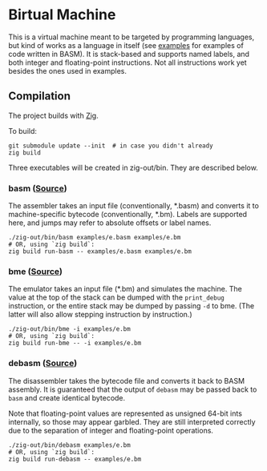 # Birtual Machine

This is a virtual machine meant to be targeted by programming languages, but kind of works as a language in itself (see [examples](examples) for examples of code written in BASM).
It is stack-based and supports named labels, and both integer and floating-point instructions. Not all instructions work yet besides the ones used in examples.

## Compilation

The project builds with [Zig](https://ziglang.org).

To build:
```console
git submodule update --init  # in case you didn't already
zig build
```

Three executables will be created in zig-out/bin. They are described below.

### basm ([Source](src/basm.zig))
The assembler takes an input file (conventionally, \*.basm) and converts it to machine-specific bytecode (conventionally, \*.bm).
Labels are supported here, and jumps may refer to absolute offsets or label names.

```console
./zig-out/bin/basm examples/e.basm examples/e.bm
# OR, using `zig build`:
zig build run-basm -- examples/e.basm examples/e.bm
```

### bme ([Source](src/bme.zig))
The emulator takes an input file (\*.bm) and simulates the machine. The value at the top of the stack can be dumped with the `print_debug` instruction,
or the entire stack may be dumped by passing `-d` to bme. (The latter will also allow stepping instruction by instruction.)

```console
./zig-out/bin/bme -i examples/e.bm
# OR, using `zig build`:
zig build run-bme -- -i examples/e.bm
```

### debasm ([Source](src/debasm.zig))
The disassembler takes the bytecode file and converts it back to BASM assembly. It is guaranteed that
the output of `debasm` may be passed back to `basm` and create identical bytecode.

Note that floating-point values are represented as unsigned 64-bit ints internally, so those may appear garbled. They are still
interpreted correctly due to the separation of integer and floating-point operations.

```console
./zig-out/bin/debasm examples/e.bm
# OR, using `zig build`:
zig build run-debasm -- examples/e.bm
```
